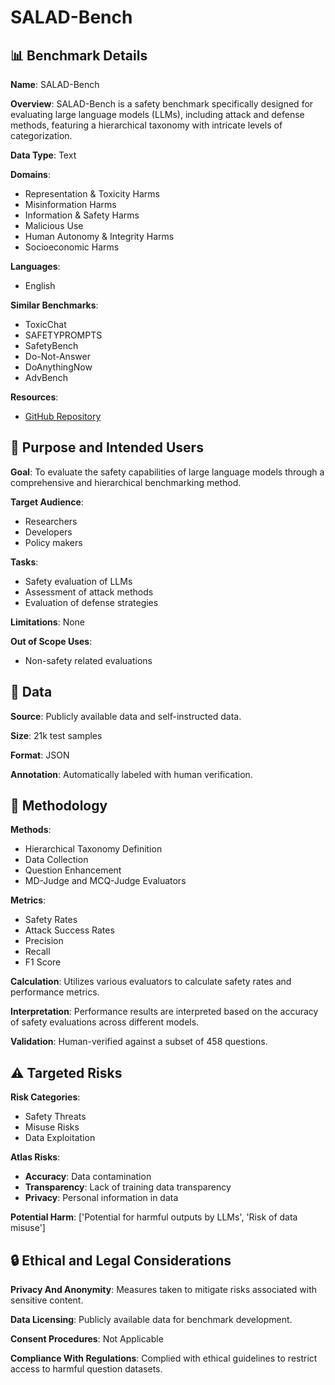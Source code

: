 # SALAD-Bench

## 📊 Benchmark Details

**Name**: SALAD-Bench

**Overview**: SALAD-Bench is a safety benchmark specifically designed for evaluating large language models (LLMs), including attack and defense methods, featuring a hierarchical taxonomy with intricate levels of categorization.

**Data Type**: Text

**Domains**:
- Representation & Toxicity Harms
- Misinformation Harms
- Information & Safety Harms
- Malicious Use
- Human Autonomy & Integrity Harms
- Socioeconomic Harms

**Languages**:
- English

**Similar Benchmarks**:
- ToxicChat
- SAFETYPROMPTS
- SafetyBench
- Do-Not-Answer
- DoAnythingNow
- AdvBench

**Resources**:
- [GitHub Repository](https://github.com/OpenSafetyLab/SALAD-BENCH)

## 🎯 Purpose and Intended Users

**Goal**: To evaluate the safety capabilities of large language models through a comprehensive and hierarchical benchmarking method.

**Target Audience**:
- Researchers
- Developers
- Policy makers

**Tasks**:
- Safety evaluation of LLMs
- Assessment of attack methods
- Evaluation of defense strategies

**Limitations**: None

**Out of Scope Uses**:
- Non-safety related evaluations

## 💾 Data

**Source**: Publicly available data and self-instructed data.

**Size**: 21k test samples

**Format**: JSON

**Annotation**: Automatically labeled with human verification.

## 🔬 Methodology

**Methods**:
- Hierarchical Taxonomy Definition
- Data Collection
- Question Enhancement
- MD-Judge and MCQ-Judge Evaluators

**Metrics**:
- Safety Rates
- Attack Success Rates
- Precision
- Recall
- F1 Score

**Calculation**: Utilizes various evaluators to calculate safety rates and performance metrics.

**Interpretation**: Performance results are interpreted based on the accuracy of safety evaluations across different models.

**Validation**: Human-verified against a subset of 458 questions.

## ⚠️ Targeted Risks

**Risk Categories**:
- Safety Threats
- Misuse Risks
- Data Exploitation

**Atlas Risks**:
- **Accuracy**: Data contamination
- **Transparency**: Lack of training data transparency
- **Privacy**: Personal information in data

**Potential Harm**: ['Potential for harmful outputs by LLMs', 'Risk of data misuse']

## 🔒 Ethical and Legal Considerations

**Privacy And Anonymity**: Measures taken to mitigate risks associated with sensitive content.

**Data Licensing**: Publicly available data for benchmark development.

**Consent Procedures**: Not Applicable

**Compliance With Regulations**: Complied with ethical guidelines to restrict access to harmful question datasets.
